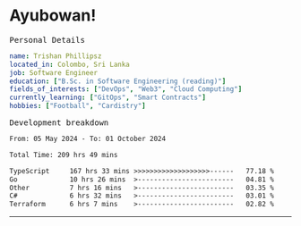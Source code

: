 # Ayubowan!

<samp>Personal Details</samp>

```yaml
name: Trishan Phillipsz
located_in: Colombo, Sri Lanka
job: Software Engineer
education: ["B.Sc. in Software Engineering (reading)"]
fields_of_interests: ["DevOps", "Web3", "Cloud Computing"]
currently_learning: ["GitOps", "Smart Contracts"]
hobbies: ["Football", "Cardistry"]
```

<samp>Development breakdown</samp>

<!--START_SECTION:waka-->

```txt
From: 05 May 2024 - To: 01 October 2024

Total Time: 209 hrs 49 mins

TypeScript     167 hrs 33 mins >>>>>>>>>>>>>>>>>>>------   77.18 %
Go             10 hrs 26 mins  >------------------------   04.81 %
Other          7 hrs 16 mins   >------------------------   03.35 %
C#             6 hrs 32 mins   >------------------------   03.01 %
Terraform      6 hrs 7 mins    >------------------------   02.82 %
```

<!--END_SECTION:waka-->

---
